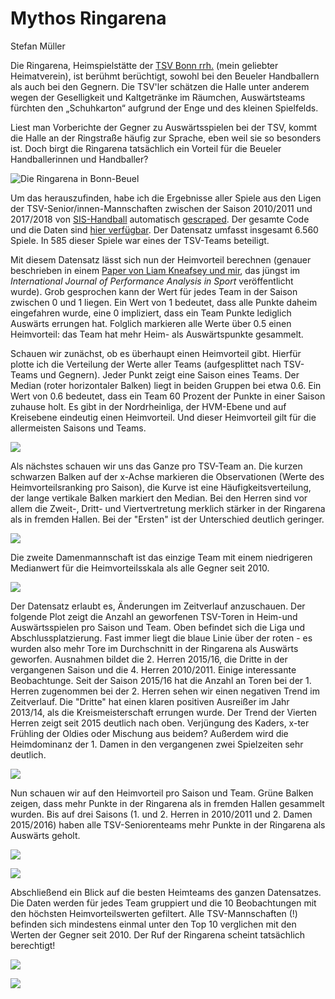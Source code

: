 Mythos Ringarena
================
Stefan Müller

Die Ringarena, Heimspielstätte der [TSV Bonn rrh.](http://tsv-bonn.de) (mein geliebter Heimatverein), ist berühmt berüchtigt, sowohl bei den Beueler Handballern als auch bei den Gegnern. Die TSV'ler schätzen die Halle unter anderem wegen der Geselligkeit und Kaltgetränke im Räumchen, Auswärtsteams fürchten den „Schuhkarton“ aufgrund der Enge und des kleinen Spielfelds.

Liest man Vorberichte der Gegner zu Auswärtsspielen bei der TSV, kommt die Halle an der Ringstraße häufig zur Sprache, eben weil sie so besonders ist. Doch birgt die Ringarena tatsächlich ein Vorteil für die Beueler Handballerinnen und Handballer?

![Die Ringarena in Bonn-Beuel](ringarena.jpg)

Um das herauszufinden, habe ich die Ergebnisse aller Spiele aus den Ligen der TSV-Senior/innen-Mannschaften zwischen der Saison 2010/2011 und 2017/2018 von [SIS-Handball](http://sis-handball.de) automatisch [gescraped](https://cran.r-project.org/web/packages/rvest/README.html). Der gesamte Code und die Daten sind [hier verfügbar](https://github.com/stefan-mueller/ringarena). Der Datensatz umfasst insgesamt 6.560 Spiele. In 585 dieser Spiele war eines der TSV-Teams beteiligt.

Mit diesem Datensatz lässt sich nun der Heimvorteil berechnen (genauer beschrieben in einem [Paper von Liam Kneafsey und mir](https://muellerstefan.net/papers/ijpas_kneafsey_mueller.pdf), das jüngst im *International Journal of Performance Analysis in Sport* veröffentlicht wurde). Grob gesprochen kann der Wert für jedes Team in der Saison zwischen 0 und 1 liegen. Ein Wert von 1 bedeutet, dass alle Punkte daheim eingefahren wurde, eine 0 impliziert, dass ein Team Punkte lediglich Auswärts errungen hat. Folglich markieren alle Werte über 0.5 einen Heimvorteil: das Team hat mehr Heim- als Auswärtspunkte gesammelt.

Schauen wir zunächst, ob es überhaupt einen Heimvorteil gibt. Hierfür plotte ich die Verteilung der Werte aller Teams (aufgesplittet nach TSV-Teams und Gegnern). Jeder Punkt zeigt eine Saison eines Teams. Der Median (roter horizontaler Balken) liegt in beiden Gruppen bei etwa 0.6. Ein Wert von 0.6 bedeutet, dass ein Team 60 Prozent der Punkte in einer Saison zuhause holt. Es gibt in der Nordrheinliga, der HVM-Ebene und auf Kreisebene eindeutig einen Heimvorteil. Und dieser Heimvorteil gilt für die allermeisten Saisons und Teams.

![](ringarena_files/figure-markdown_github/unnamed-chunk-6-1.png)

Als nächstes schauen wir uns das Ganze pro TSV-Team an. Die kurzen schwarzen Balken auf der x-Achse markieren die Observationen (Werte des Heimvorteilsranking pro Saison), die Kurve ist eine Häufigkeitsverteilung, der lange vertikale Balken markiert den Median. Bei den Herren sind vor allem die Zweit-, Dritt- und Viertvertretung merklich stärker in der Ringarena als in fremden Hallen. Bei der "Ersten" ist der Unterschied deutlich geringer.

![](ringarena_files/figure-markdown_github/unnamed-chunk-9-1.png)

Die zweite Damenmannschaft ist das einzige Team mit einem niedrigeren Medianwert für die Heimvorteilsskala als alle Gegner seit 2010.

![](ringarena_files/figure-markdown_github/unnamed-chunk-10-1.png)

Der Datensatz erlaubt es, Änderungen im Zeitverlauf anzuschauen. Der folgende Plot zeigt die Anzahl an geworfenen TSV-Toren in Heim-und Auswärtsspielen pro Saison und Team. Oben befindet sich die Liga und Abschlussplatzierung. Fast immer liegt die blaue Linie über der roten - es wurden also mehr Tore im Durchschnitt in der Ringarena als Auswärts geworfen. Ausnahmen bildet die 2. Herren 2015/16, die Dritte in der vergangenen Saison und die 4. Herren 2010/2011. Einige interessante Beobachtunge. Seit der Saison 2015/16 hat die Anzahl an Toren bei der 1. Herren zugenommen bei der 2. Herren sehen wir einen negativen Trend im Zeitverlauf. Die "Dritte" hat einen klaren positiven Ausreißer im Jahr 2013/14, als die Kreismeisterschaft errungen wurde. Der Trend der Vierten Herren zeigt seit 2015 deutlich nach oben. Verjüngung des Kaders, x-ter Frühling der Oldies oder Mischung aus beidem? Außerdem wird die Heimdominanz der 1. Damen in den vergangenen zwei Spielzeiten sehr deutlich.

![](ringarena_files/figure-markdown_github/unnamed-chunk-11-1.png)

Nun schauen wir auf den Heimvorteil pro Saison und Team. Grüne Balken zeigen, dass mehr Punkte in der Ringarena als in fremden Hallen gesammelt wurden. Bis auf drei Saisons (1. und 2. Herren in 2010/2011 und 2. Damen 2015/2016) haben alle TSV-Seniorenteams mehr Punkte in der Ringarena als Auswärts geholt.

![](ringarena_files/figure-markdown_github/unnamed-chunk-13-1.png)

![](ringarena_files/figure-markdown_github/unnamed-chunk-14-1.png)

Abschließend ein Blick auf die besten Heimteams des ganzen Datensatzes. Die Daten werden für jedes Team gruppiert und die 10 Beobachtungen mit den höchsten Heimvorteilswerten gefiltert. Alle TSV-Mannschaften (!) befinden sich mindestens einmal unter den Top 10 verglichen mit den Werten der Gegner seit 2010. Der Ruf der Ringarena scheint tatsächlich berechtigt!

![](ringarena_files/figure-markdown_github/unnamed-chunk-17-1.png)

![](ringarena_files/figure-markdown_github/unnamed-chunk-18-1.png)
